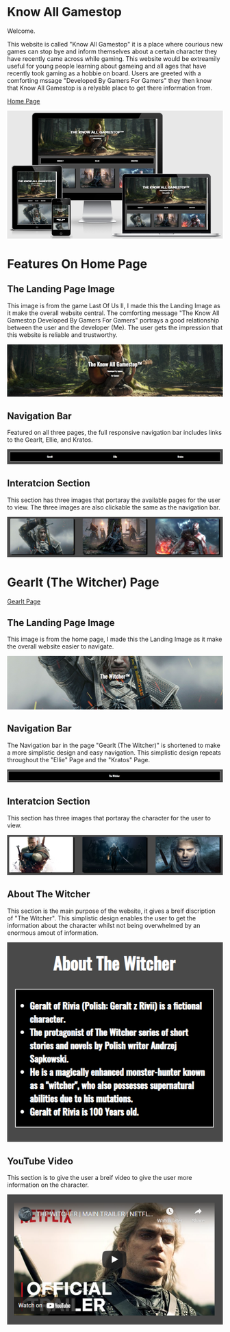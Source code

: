 # Know All Gamestop

Welcome.

This website is called "Know All Gamestop" it is a place where courious new games can stop bye and inform themselves about a certain character they have recently came across while gaming. This website would be extreamily useful for young people learning about gameing and all ages that have recently took gaming as a hobbie on board. Users are greeted with a comforting mssage "Developed By Gamers For Gamers" they then know that Know All Gamestop is a relyable place to get there information from.


[Home Page](https://seangrant18.github.io/Website/)


![Home Responsive Pgae!](/images/ResponsiveHome.PNG "Home Responsive Image")

# Features On Home Page

## The Landing Page Image

This image is from the game Last Of Us II, I made this the Landing Image as it make the overall website central. The comforting message "The Know All Gamestop Developed By Gamers For Gamers" portrays a good relationship between the user and the developer (Me). The user gets the impression that this website is reliable and trustworthy.

![Landing Image!](/images/Landingimage.PNG "Landing Image")

## Navigation Bar

Featured on all three pages, the full responsive navigation bar includes links to the Gearlt, Ellie, and Kratos.

![Nav Image!](/images/nav.PNG "Nav Image")

## Interatcion Section

This section has three images that portaray the available pages for the user to view. The three images are also clickable the same as the navigation bar.

![Three Nav Image!](/images/threeimg.PNG "Three Nav Image")

# Gearlt (The Witcher) Page

[Gearlt Page](https://seangrant18.github.io/Website/Know-all-gamestop-geralt.html)

## The Landing Page Image

This image is from the home page, I made this the Landing Image as it make the overall website easier to navigate.

![Gearlt Landing Image!](/images/GearltLanding.PNG "Gearlt LandingImage")

## Navigation Bar

The Navigation bar in the page "Gearlt (The Witcher)" is shortened to make a more simplistic design and easy navigation. This simplistic design repeats throughout the "Ellie" Page and the "Kratos" Page.

![Gearlt Nav Image!](/images/gearltnav.PNG "Gearlt Nav Image")

## Interatcion Section

This section has three images that portaray the character for the user to view.

![Three Gearlt Image!](/images/threegearlt.PNG "Three Gearlt Image")

## About The Witcher

This section is the main purpose of the website, it gives a breif discription of "The Witcher". This simplistic design enables the user to get the information about the character whilst not being overwhelmed by an enormous amout of information.

![About Gearlt Image!](/images/aboutgearlt.PNG "About Gearlt Image")

## YouTube Video

This section is to give the user a breif video to give the user more information on the character.

![YouTube Image!](/images/ytgearlt.PNG "YouTube Image")